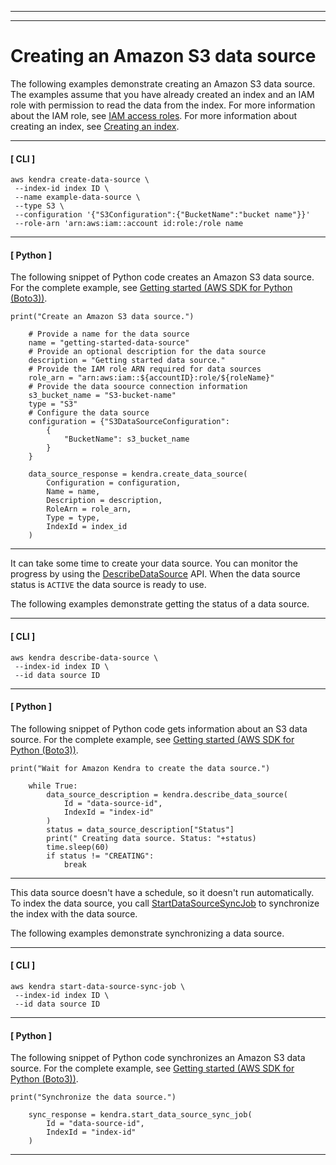 --------

--------

# Creating an Amazon S3 data source<a name="create-ds-s3"></a>

The following examples demonstrate creating an Amazon S3 data source\. The examples assume that you have already created an index and an IAM role with permission to read the data from the index\. For more information about the IAM role, see [IAM access roles](https://docs.aws.amazon.com/kendra/latest/dg/iam-roles.html#iam-roles-ds)\. For more information about creating an index, see [Creating an index](https://docs.aws.amazon.com/kendra/latest/dg/create-index.html)\.

------
#### [ CLI ]

```
aws kendra create-data-source \
 --index-id index ID \
 --name example-data-source \
 --type S3 \
 --configuration '{"S3Configuration":{"BucketName":"bucket name"}}' 
 --role-arn 'arn:aws:iam::account id:role:/role name
```

------
#### [ Python ]

The following snippet of Python code creates an Amazon S3 data source\. For the complete example, see [Getting started \(AWS SDK for Python \(Boto3\)\)](gs-python.md)\.

```
print("Create an Amazon S3 data source.")
    
    # Provide a name for the data source
    name = "getting-started-data-source"
    # Provide an optional description for the data source
    description = "Getting started data source."
    # Provide the IAM role ARN required for data sources
    role_arn = "arn:aws:iam::${accountID}:role/${roleName}"
    # Provide the data soource connection information
    s3_bucket_name = "S3-bucket-name"
    type = "S3"
    # Configure the data source
    configuration = {"S3DataSourceConfiguration":
        {
            "BucketName": s3_bucket_name
        }
    }

    data_source_response = kendra.create_data_source(
        Configuration = configuration,
        Name = name,
        Description = description,
        RoleArn = role_arn,
        Type = type,
        IndexId = index_id
    )
```

------

It can take some time to create your data source\. You can monitor the progress by using the [DescribeDataSource](API_DescribeDataSource.md) API\. When the data source status is `ACTIVE` the data source is ready to use\. 

The following examples demonstrate getting the status of a data source\.

------
#### [ CLI ]

```
aws kendra describe-data-source \
 --index-id index ID \
 --id data source ID
```

------
#### [ Python ]

The following snippet of Python code gets information about an S3 data source\. For the complete example, see [Getting started \(AWS SDK for Python \(Boto3\)\)](gs-python.md)\.

```
print("Wait for Amazon Kendra to create the data source.")

    while True:
        data_source_description = kendra.describe_data_source(
            Id = "data-source-id",
            IndexId = "index-id"
        )
        status = data_source_description["Status"]
        print(" Creating data source. Status: "+status)
        time.sleep(60)
        if status != "CREATING":
            break
```

------

This data source doesn't have a schedule, so it doesn't run automatically\. To index the data source, you call [StartDataSourceSyncJob](API_StartDataSourceSyncJob.md) to synchronize the index with the data source\.

The following examples demonstrate synchronizing a data source\.

------
#### [ CLI ]

```
aws kendra start-data-source-sync-job \
 --index-id index ID \
 --id data source ID
```

------
#### [ Python ]

The following snippet of Python code synchronizes an Amazon S3 data source\. For the complete example, see [Getting started \(AWS SDK for Python \(Boto3\)\)](gs-python.md)\.

```
print("Synchronize the data source.")

    sync_response = kendra.start_data_source_sync_job(
        Id = "data-source-id",
        IndexId = "index-id"
    )
```

------
